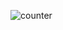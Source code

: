 ![counter](https://github.com/saiteja-gatadi1996/machineCoding_challenges/assets/42731246/01caec7d-1708-4596-98be-fb7784715991)
